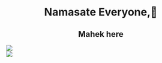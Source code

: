 
 
<h1 align = " center">Namasate Everyone,🙏</h1>
<h2 align="center">Mahek here</h2>
<picture>
    <source media="(prefers-color-scheme: dark)" srcset="https://streak-stats.demolab.com?user=mahekshivaniii&theme=dark" />
    <img src="https://streak-stats.demolab.com?user=mahekshivaniii&theme=dark" />
</picture>
<br>

<!--<img src= "https://github-readme-stats.vercel.app/api?username=mahekshivaniii&show_icons=true&theme=tokyonight"> -->
<img src="https://github-readme-stats.vercel.app/api/top-langs/?username=mahekshivaniii&theme=tokyonight">
